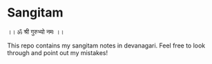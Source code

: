 # Sangitam
<p align="justify"> ।। ॐ श्री गुरुभ्यो नमः ।। </p>
This repo contains my sangitam notes in devanagari. Feel free to look through and point out my mistakes!
